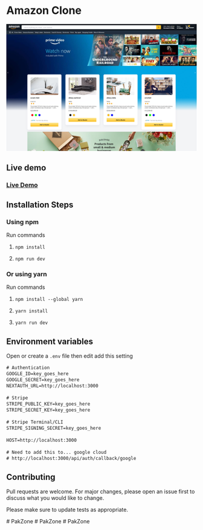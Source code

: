 # Amazon Clone
![Template Screenshot](TemplateScreenshot.jpg?raw=true "Template Screenshot")

## Live demo
### [Live Demo](https://pocotep.com)

## Installation Steps

### Using npm

Run commands

1) ```npm install```


2) ```npm run dev```


### Or using yarn

Run commands 

1) ```npm install --global yarn```

2) ```yarn install```

3) ```yarn run dev```

## Environment variables

Open or create a `.env` file then edit add this setting

```
# Authentication
GOOGLE_ID=key_goes_here
GOOGLE_SECRET=key_goes_here
NEXTAUTH_URL=http://localhost:3000

# Stripe
STRIPE_PUBLIC_KEY=key_goes_here
STRIPE_SECRET_KEY=key_goes_here

# Stripe Terminal/CLI
STRIPE_SIGNING_SECRET=key_goes_here

HOST=http://localhost:3000

# Need to add this to... google cloud
# http://localhost:3000/api/auth/callback/google
```



## Contributing
Pull requests are welcome. For major changes, please open an issue first to discuss what you would like to change.

Please make sure to update tests as appropriate.

#   P a k Z o n e 
 
 #   P a k Z o n e 
 
 #   P a k Z o n e 
 
 